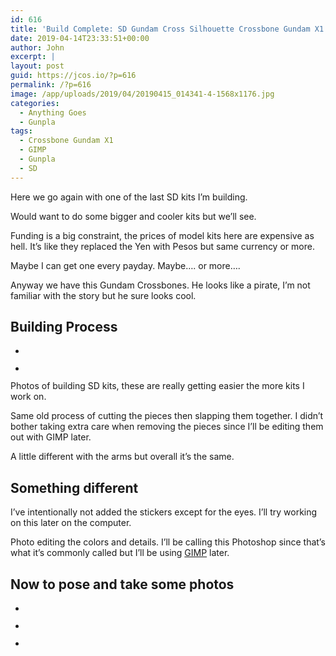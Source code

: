 ```yaml
---
id: 616
title: 'Build Complete: SD Gundam Cross Silhouette Crossbone Gundam X1'
date: 2019-04-14T23:33:51+00:00
author: John
excerpt: |
layout: post
guid: https://jcos.io/?p=616
permalink: /?p=616
image: /app/uploads/2019/04/20190415_014341-4-1568x1176.jpg
categories:
  - Anything Goes
  - Gunpla
tags:
  - Crossbone Gundam X1
  - GIMP
  - Gunpla
  - SD
---
```

Here we go again with one of the last SD kits I&#8217;m building.

Would want to do some bigger and cooler kits but we&#8217;ll see.

Funding is a big constraint, the prices of model kits here are expensive as hell. It&#8217;s like they replaced the Yen with Pesos but same currency or more.

Maybe I can get one every payday. Maybe&#8230;. or more&#8230;.

Anyway we have this Gundam Crossbones. He looks like a pirate, I&#8217;m not familiar with the story but he sure looks cool.

## Building Process

<ul class="wp-block-gallery columns-2 is-cropped">
  <li class="blocks-gallery-item">
    <figure><img src="http://johncosio.com/app/uploads/2019/04/20190414_230615-e1556128761609-3-768x1024.jpg" alt="" data-id="618" data-link="https://jcos.io/build-complete-sd-gundam-cross-silhouette-crossbone-gundam-x1/20190414_230615/" class="wp-image-618" srcset="https://johncosio.com/app/uploads/2019/04/20190414_230615-e1556128761609-3-768x1024.jpg 768w, https://johncosio.com/app/uploads/2019/04/20190414_230615-e1556128761609-3-225x300.jpg 225w, https://johncosio.com/app/uploads/2019/04/20190414_230615-e1556128761609-3-1568x2091.jpg 1568w" sizes="(max-width: 768px) 100vw, 768px" /></figure>
  </li>
  <li class="blocks-gallery-item">
    <figure><img src="http://johncosio.com/app/uploads/2019/04/20190414_233725-e1556128747187-3-768x1024.jpg" alt="" data-id="619" data-link="https://jcos.io/build-complete-sd-gundam-cross-silhouette-crossbone-gundam-x1/20190414_233725/" class="wp-image-619" srcset="https://johncosio.com/app/uploads/2019/04/20190414_233725-e1556128747187-3-768x1024.jpg 768w, https://johncosio.com/app/uploads/2019/04/20190414_233725-e1556128747187-3-225x300.jpg 225w, https://johncosio.com/app/uploads/2019/04/20190414_233725-e1556128747187-3-1568x2091.jpg 1568w" sizes="(max-width: 768px) 100vw, 768px" /></figure>
  </li>
</ul>

Photos of building SD kits, these are really getting easier the more kits I work on.

Same old process of cutting the pieces then slapping them together. I didn&#8217;t bother taking extra care when removing the pieces since I&#8217;ll be editing them out with GIMP later.

A little different with the arms but overall it&#8217;s the same.

## Something different

I&#8217;ve intentionally not added the stickers except for the eyes. I&#8217;ll try working on this later on the computer.

Photo editing the colors and details. I&#8217;ll be calling this Photoshop since that&#8217;s what it&#8217;s commonly called but I&#8217;ll be using [GIMP](https://www.gimp.org/) later.

## Now to pose and take some photos

<ul class="wp-block-gallery columns-2 is-cropped">
  <li class="blocks-gallery-item">
    <figure><img src="http://johncosio.com/app/uploads/2019/04/20190415_014602-e1556128736410-3-768x1024.jpg" alt="" data-id="620" data-link="https://jcos.io/build-complete-sd-gundam-cross-silhouette-crossbone-gundam-x1/20190415_014602/" class="wp-image-620" srcset="https://johncosio.com/app/uploads/2019/04/20190415_014602-e1556128736410-3-768x1024.jpg 768w, https://johncosio.com/app/uploads/2019/04/20190415_014602-e1556128736410-3-225x300.jpg 225w, https://johncosio.com/app/uploads/2019/04/20190415_014602-e1556128736410-3-1568x2091.jpg 1568w" sizes="(max-width: 768px) 100vw, 768px" /></figure>
  </li>
  <li class="blocks-gallery-item">
    <figure><img src="http://johncosio.com/app/uploads/2019/04/20190415_014341-4-1024x768.jpg" alt="" data-id="617" data-link="https://jcos.io/build-complete-sd-gundam-cross-silhouette-crossbone-gundam-x1/20190415_014341/" class="wp-image-617" srcset="https://johncosio.com/app/uploads/2019/04/20190415_014341-4-1024x768.jpg 1024w, https://johncosio.com/app/uploads/2019/04/20190415_014341-4-300x225.jpg 300w, https://johncosio.com/app/uploads/2019/04/20190415_014341-4-768x576.jpg 768w, https://johncosio.com/app/uploads/2019/04/20190415_014341-4-1568x1176.jpg 1568w" sizes="(max-width: 1024px) 100vw, 1024px" /></figure>
  </li>
  <li class="blocks-gallery-item">
    <figure><img src="http://johncosio.com/app/uploads/2019/04/20190415_014707-e1556128725996-3-1024x768.jpg" alt="" data-id="621" data-link="https://jcos.io/build-complete-sd-gundam-cross-silhouette-crossbone-gundam-x1/20190415_014707/" class="wp-image-621" srcset="https://johncosio.com/app/uploads/2019/04/20190415_014707-e1556128725996-3-1024x768.jpg 1024w, https://johncosio.com/app/uploads/2019/04/20190415_014707-e1556128725996-3-300x225.jpg 300w, https://johncosio.com/app/uploads/2019/04/20190415_014707-e1556128725996-3-768x576.jpg 768w, https://johncosio.com/app/uploads/2019/04/20190415_014707-e1556128725996-3-1568x1176.jpg 1568w" sizes="(max-width: 1024px) 100vw, 1024px" /></figure>
  </li>
</ul>